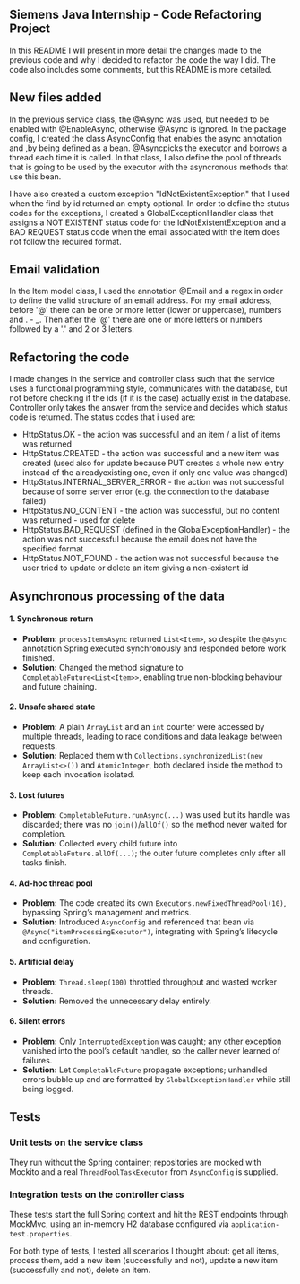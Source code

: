 ## Siemens Java Internship - Code Refactoring Project

In this README I will present in more detail the changes made to the previous code and why I decided to refactor the code the way I did. 
The code also includes some comments, but this README is more detailed.

## New files added
In the previous service class, the @Async was used, but needed to be enabled with @EnableAsync, otherwise @Async is ignored.
In the package config, I created the class AsyncConfig that enables the async annotation and ,by being defined as a bean. @Asyncpicks the executor and borrows a thread each time it is called. In that class, I also define the pool of threads that is going to be used by the executor with the asyncronous methods that use this bean.

I have also created a custom exception "IdNotExistentException" that I used when the find by id returned an empty optional. In order to define the stutus codes for the exceptions, I created a GlobalExceptionHandler class that assigns a NOT EXISTENT status code for the IdNotExistentException and a BAD REQUEST status code when the email associated with the item does not follow the required format.

## Email validation
In the Item model class, I used the annotation @Email and a regex in order to define the valid structure of an email address.
For my email address, before '@' there can be one or more letter (lower or uppercase), numbers and . - _. Then after the '@' there are one or more letters or numbers followed by a '.' and 2 or 3 letters. 

## Refactoring the code
I made changes in the service and controller class such that the service uses a functional programming style, communicates with the database, but not before checking if the ids (if it is the case) actually exist in the database. Controller only takes the answer from the service and decides which status code is returned. 
The status codes that i used are:
 * HttpStatus.OK - the action was successful and an item / a list of items was returned
 * HttpStatus.CREATED - the action was successful and a new item was created (used also for update because PUT creates a whole new entry instead of the alreadyexisting one, even if only one value was changed)
 * HttpStatus.INTERNAL_SERVER_ERROR - the action was not successful because of some server error (e.g. the connection to the database failed)
 * HttpStatus.NO_CONTENT - the action was successful, but no content was returned - used for delete
 * HttpStatus.BAD_REQUEST (defined in the GlobalExceptionHandler) - the action was not successful because the email does not have the specified format
 * HttpStatus.NOT_FOUND - the action was not successful because the user tried to update or delete an item giving a non-existent id

## Asynchronous processing of the data
#### 1. Synchronous return
- **Problem:** `processItemsAsync` returned `List<Item>`, so despite the `@Async` annotation Spring executed synchronously and responded before work finished.  
- **Solution:** Changed the method signature to `CompletableFuture<List<Item>>`, enabling true non-blocking behaviour and future chaining.

#### 2. Unsafe shared state
- **Problem:** A plain `ArrayList` and an `int` counter were accessed by multiple threads, leading to race conditions and data leakage between requests.  
- **Solution:** Replaced them with `Collections.synchronizedList(new ArrayList<>())` and `AtomicInteger`, both declared inside the method to keep each invocation isolated.

#### 3. Lost futures
- **Problem:** `CompletableFuture.runAsync(...)` was used but its handle was discarded; there was no `join()`/`allOf()` so the method never waited for completion.  
- **Solution:** Collected every child future into `CompletableFuture.allOf(...)`; the outer future completes only after all tasks finish.

#### 4. Ad-hoc thread pool
- **Problem:** The code created its own `Executors.newFixedThreadPool(10)`, bypassing Spring’s management and metrics.  
- **Solution:** Introduced `AsyncConfig` and referenced that bean via `@Async("itemProcessingExecutor")`, integrating with Spring’s lifecycle and configuration.

#### 5. Artificial delay
- **Problem:** `Thread.sleep(100)` throttled throughput and wasted worker threads.  
- **Solution:** Removed the unnecessary delay entirely.

#### 6. Silent errors
- **Problem:** Only `InterruptedException` was caught; any other exception vanished into the pool’s default handler, so the caller never learned of failures.  
- **Solution:** Let `CompletableFuture` propagate exceptions; unhandled errors bubble up and are formatted by `GlobalExceptionHandler` while still being logged.


## Tests
### Unit tests on the service class
They run without the Spring container; repositories are mocked with Mockito and a real `ThreadPoolTaskExecutor` from `AsyncConfig` is supplied.

### Integration tests on the controller class
These tests start the full Spring context and hit the REST endpoints through MockMvc, using an in-memory H2 database configured via `application-test.properties`.

For both type of tests, I tested all scenarios I thought about: get all items, process them, add a new item (successfully and not), update a new item (successfully and not), delete an item.
